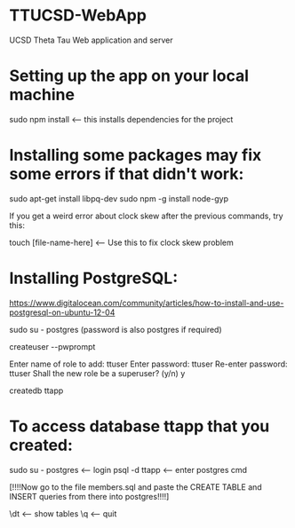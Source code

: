 TTUCSD-WebApp
=============

UCSD Theta Tau Web application and server



Setting up the app on your local machine
========================================
sudo npm install <-- this installs dependencies for the project



Installing some packages may fix some errors if that didn't work:
===============================
sudo apt-get install libpq-dev
sudo npm -g install node-gyp



If you get a weird error about clock skew after the previous commands, try this:

touch [file-name-here] <-- Use this to fix clock skew problem



Installing PostgreSQL:
======================
https://www.digitalocean.com/community/articles/how-to-install-and-use-postgresql-on-ubuntu-12-04

sudo su - postgres (password is also postgres if required)

createuser --pwprompt

Enter name of role to add: ttuser
Enter password: ttuser
Re-enter password: ttuser
Shall the new role be a superuser? (y/n) y 

createdb ttapp



To access database ttapp that you created:
==========================================

sudo su - postgres <-- login
psql -d ttapp <-- enter postgres cmd

[!!!!Now go to the file members.sql and paste the CREATE TABLE and INSERT queries from there
 into postgres!!!!]

\dt <-- show tables
\q  <-- quit


